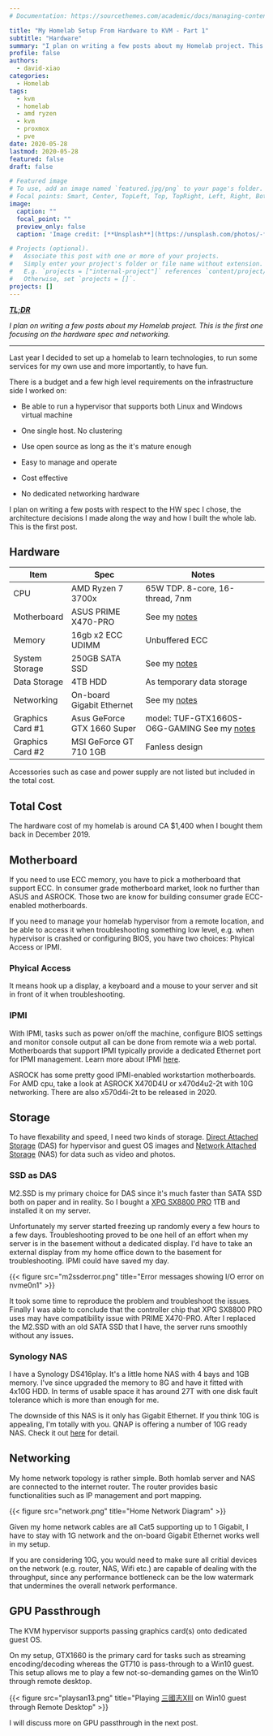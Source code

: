 ```yaml
---
# Documentation: https://sourcethemes.com/academic/docs/managing-content/

title: "My Homelab Setup From Hardware to KVM - Part 1"
subtitle: "Hardware"
summary: "I plan on writing a few posts about my Homelab project. This is the first one focusing on the hardware spec and networking"
profile: false
authors:
  - david-xiao
categories:
  - Homelab
tags:
  - kvm
  - homelab
  - amd ryzen
  - kvm
  - proxmox
  - pve
date: 2020-05-28
lastmod: 2020-05-28
featured: false
draft: false

# Featured image
# To use, add an image named `featured.jpg/png` to your page's folder.
# Focal points: Smart, Center, TopLeft, Top, TopRight, Left, Right, BottomLeft, Bottom, BottomRight.
image:
  caption: ""
  focal_point: ""
  preview_only: false
  caption: 'Image credit: [**Unsplash**](https://unsplash.com/photos/-flQuOWF18Y)'

# Projects (optional).
#   Associate this post with one or more of your projects.
#   Simply enter your project's folder or file name without extension.
#   E.g. `projects = ["internal-project"]` references `content/project/deep-learning/index.md`.
#   Otherwise, set `projects = []`.
projects: []
---
```


***[TL;DR](https://en.wikipedia.org/wiki/Wikipedia:Too_long;_didn%27t_read)***

*I plan on writing a few posts about my Homelab project. This is the first one focusing on the hardware spec and networking.*

---

Last year I decided to set up a homelab to learn technologies, to run some services for my own use and more importantly, to have fun.

There is a budget and a few high level requirements on the infrastructure side I worked on:

- Be able to run a hypervisor that supports both Linux and Windows virtual machine

- One single host. No clustering
- Use open source as long as the it's mature enough
- Easy to manage and operate
- Cost effective
- No dedicated networking hardware

I plan on writing a few posts with respect to the HW spec I chose, the architecture decisions I made along the way and how I built the whole lab. This is the first post.

## Hardware

<style>
table th:nth-of-type(1){
    width: 20%;
}
table th:nth-of-type(2) {
    width: 30%;
}
table th:nth-of-type(3) {
    width: 50%;
}
</style>

| Item   |     Spec      |  Notes |
| --- | --- | --- |
| CPU         | AMD Ryzen 7 3700x     | 65W TDP. 8-core, 16-thread, 7nm        |
| Motherboard | ASUS PRIME X470-PRO   | See my [notes](#motherboard) |
| Memory | 16gb x2 ECC UDIMM | Unbuffered ECC |
| System Storage | 250GB SATA SSD | See my [notes](#storage) |
| Data Storage | 4TB HDD | As temporary data storage |
| Networking | On-board Gigabit Ethernet | See my [notes](#networking) |
| Graphics Card #1 | Asus GeForce GTX 1660 Super | model: TUF-GTX1660S-O6G-GAMING See my [notes](#gpu-passthrough) |
| Graphics Card #2 | MSI GeForce GT 710 1GB | Fanless design |

Accessories such as case and power supply are not listed but included in the total cost.

## Total Cost

The hardware cost of my homelab is around CA $1,400 when I bought them back in December 2019.

## Motherboard

If you need to use ECC memory, you have to pick a motherboard that support ECC. In consumer grade motherboard market, look no further than ASUS and ASROCK. Those two are know for building consumer grade ECC-enabled motherboards.

If you need to manage your homelab hypervisor from a remote location, and be able to access it when troubleshooting something low level, e.g. when hypervisor is crashed or configuring BIOS, you have two choices: Phyical Access or IPMI.

### Phyical Access

It means hook up a display, a keyboard and a mouse to your server and sit in front of it when troubleshooting.

### IPMI

With IPMI, tasks such as power on/off the machine, configure BIOS settings and monitor console output all can be done from remote wia a web portal. Motherboards that support IPMI typically provide a dedicated Ethernet port for IPMI management. Learn more about IPMI [here](https://en.wikipedia.org/wiki/Intelligent_Platform_Management_Interface).

ASROCK has some pretty good IPMI-enabled workstartion motherboards. For AMD cpu, take a look at ASROCK X470D4U or x470d4u2-2t with 10G networking. There are also x570d4i-2t to be released in 2020.

## Storage

To have flexability and speed, I need two kinds of storage. [Direct Attached Storage](https://en.wikipedia.org/wiki/Direct-attached_storage) (DAS) for hypervisor and guest OS images and [Network Attached Storage](https://en.wikipedia.org/wiki/Network-attached_storage) (NAS) for data such as video and photos.

### SSD as DAS

M2.SSD is my primary choice for DAS since it's much faster than SATA SSD both on paper and in reality. So I bought a [XPG SX8800 PRO](https://www.xpg.com/us/feature/637/) 1TB and installed it on my server.

Unfortunately my server started freezing up randomly every a few hours to a few days. Troubleshooting proved to be one hell of an effort when my server is in the basement without a dedicated display. I'd have to take an external display from my home office down to the basement for troubleshooting. IPMI could have saved my day.

{{< figure src="m2ssderror.png" title="Error messages showing I/O error on nvme0n1" >}}

It took some time to reproduce the problem and troubleshoot the issues. Finally I was able to conclude that the controller chip that XPG SX8800 PRO uses may have compatibility issue with PRIME X470-PRO. After I replaced the M2.SSD with an old SATA SSD that I have, the server runs smoothly without any issues.

### Synology NAS

I have a Synology DS416play. It's a little home NAS with 4 bays and 1GB memory. I've since upgraded the memory to 8G and have it fitted with 4x10G HDD. In terms of usable space it has around 27T with one disk fault tolerance which is more than enough for me.

The downside of this NAS is it only has Gigabit Ethernet. If you think 10G is appealing, I'm totally with you. QNAP is offering a number of 10G ready NAS. Check it out [here](https://www.qnap.com/solution/10gbe-ready/en-us/) for detail.

## Networking

My home network topology is rather simple. Both homlab server and NAS are connected to the internet router. The router provides basic functionalities such as IP management and port mapping.

{{< figure src="network.png" title="Home Network Diagram" >}}

Given my home network cables are all Cat5 supporting up to 1 Gigabit, I have to stay with 1G network and the on-board Gigabit Ethernet works well in my setup.

If you are considering 10G, you would need to make sure all critial devices on the network (e.g. router, NAS, Wifi etc.) are capable of dealing with the throughput, since any performance bottleneck can be the low watermark that undermines the overall network performance.

## GPU Passthrough

The KVM hypervisor supports passing graphics card(s) onto dedicated guest OS.

On my setup, GTX1660 is the primary card for tasks such as streaming encoding/decoding whereas the GT710 is pass-through to a Win10 guest. This setup allows me to play a few not-so-demanding games on the Win10 through remote desktop.

{{< figure src="playsan13.png" title="Playing [三國志XIII](https://store.steampowered.com/app/363150/ROMANCE_OF_THE_THREE_KINGDOMS_XIII/) on Win10 guest through Remote Desktop" >}}

I will discuss more on GPU passthrough in the next post.
